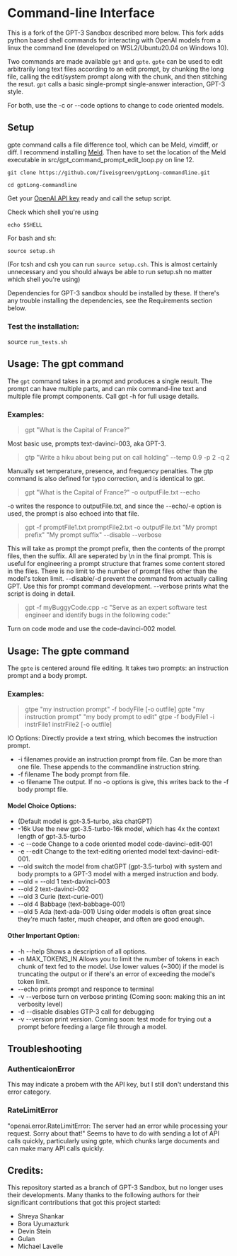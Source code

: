 # Command-line Interface 
This is a fork of the GPT-3 Sandbox described more below. This fork adds python based shell commands for interacting with OpenAI models from a linux the command line (developed on WSL2/Ubuntu20.04 on Windows 10). 

Two commands are made available `gpt` and `gpte`. `gpte` can be used to edit arbitrarily long text files according to an edit prompt, by chunking the long file, calling the edit/system prompt along with the chunk, and then stitching the resut. `gpt` calls a basic single-prompt single-answer interaction, GPT-3 style. 

For both, use the -c or --code options to change to code oriented models. 

## Setup 
gpte command calls a file difference tool, which can be Meld, vimdiff, or diff. I recommend installing [Meld](https://meld.app/). Then have to set the location of the Meld executable in src/gpt\_command\_prompt\_edit\_loop.py on line 12.

`git clone https://github.com/fiveisgreen/gptLong-commandline.git`

`cd gptLong-commandline`

Get your [OpenAI API key](https://platform.openai.com/account/api-keys) ready and call the setup script. 

Check which shell you're using

`echo $SHELL`

For bash and sh:

`source setup.sh`

(For tcsh and csh you can run `source setup.csh`. This is almost certainly unnecessary and you should always be able to run setup.sh no matter which shell you're using)

Dependencies for GPT-3 sandbox should be installed by these. If there's any trouble installing the dependencies, see the Requirements section below.

### Test the installation: 
source `run_tests.sh`

## Usage: The gpt command 
The `gpt` command takes in a prompt and produces a single result. The prompt can have multiple parts, and can mix command-line text and multiple file prompt components. Call gpt -h for full usage details. 

### Examples:  

> gpt "What is the Capital of France?" 

Most basic use, prompts text-davinci-003, aka GPT-3.

> gtp "Write a hiku about being put on call holding" --temp 0.9 -p 2 -q 2

Manually set temperature, presence, and frequency penalties. The gtp command is also defined for typo correction, and is identical to gpt.

> gpt "What is the Capital of France?" -o outputFile.txt --echo

-o writes the responce to outputFile.txt, and since the --echo/-e option is used, the prompt is also echoed into that file. 

> gpt -f promptFile1.txt promptFile2.txt -o outputFile.txt "My prompt prefix" "My prompt suffix" --disable --verbose

This will take as prompt the prompt prefix, then the contents of the prompt files, then the suffix. All are seperated by \n in the final prompt. This is useful for engineering a prompt structure that frames some content stored in the files. There is no limit to the number of prompt files other than the model's token limit. 
--disable/-d prevent the command from actually calling GPT. Use this for prompt command development. --verbose prints what the script is doing in detail. 

> gpt -f myBuggyCode.cpp -c "Serve as an expert software test engineer and identify bugs in the following code:" 

Turn on code mode and use the code-davinci-002 model. 


## Usage: The gpte command 
The `gpte` is centered around file editing. It takes two prompts: an instruction prompt and a body prompt. 

### Examples:
> gtpe "my instruction prompt" -f bodyFile [-o outfile]
> gpte "my instruction prompt" "my body prompt to edit"
> gtpe -f bodyFile1 -i instrFile1 instrFile2 [-o outfile]

IO Options:
Directly provide a text string, which becomes the instruction prompt.
* -i filenames  provide an instruction prompt from file. Can be more than one file. These appends to the commandline instruction string.
* -f filename   The body prompt from file. 
* -o filename   The output. If no -o options is give, this writes back to the -f body prompt file.

#### Model Choice Options: 
* (Default model is gpt-3.5-turbo, aka chatGPT)
* -16k          Use the new gpt-3.5-turbo-16k model, which has 4x the context length of gpt-3.5-turbo
* -c --code     Change to a code oriented model code-davinci-edit-001
* -e --edit     Change to the text-editing oriented model text-davinci-edit-001.
* --old         switch the model from chatGPT (gpt-3.5-turbo) with system and body prompts to a GPT-3 model with a merged instruction and body.
*    --old = --old 1       text-davinci-003
*    --old 2    text-davinci-002
*    --old 3    Curie (text-curie-001)
*    --old 4    Babbage (text-babbage-001)
*    --old 5    Ada (text-ada-001)
Using older models is often great since they're much faster, much cheaper, and often are good enough. 

#### Other Important Option:
* -h --help     Shows a description of all options.
* -n MAX\_TOKENS\_IN  Allows you to limit the number of tokens in each chunk of text fed to the model. Use lower values (~300) if the model is truncating the output or if there's an error of exceeding the model's token limit. 
* --echo        prints prompt and responce to terminal
* -v --verbose  turn on verbose printing (Coming soon: making this an int verbosity level)
* -d --disable  disables GTP-3 call for debugging
* -v --version  print version.
Coming soon: 
test mode for trying out a prompt before feeding a large file through a model. 

## Troubleshooting 
### AuthenticaionError
This may indicate a probem with the API key, but I still don't understand this error category. 
### RateLimitError
"openai.error.RateLimitError: The server had an error while processing your request. Sorry about that!"
Seems to have to do with sending a lot of API calls quickly, particularly using gpte, which chunks large documents and can make many API calls quickly. 


## Credits:
This repository started as a branch of GPT-3 Sandbox, but no longer uses their developments. Many thanks to 
the following authors for their significant contributions that got this project started: 

* Shreya Shankar
* Bora Uyumazturk
* Devin Stein
* Gulan
* Michael Lavelle


